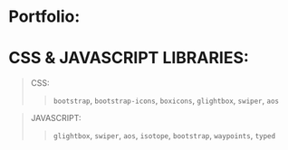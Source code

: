 # Portfolio:




# CSS & JAVASCRIPT LIBRARIES:
> CSS:
>> `bootstrap`, `bootstrap-icons`, `boxicons`, `glightbox`, `swiper`, `aos`

> JAVASCRIPT:
>> `glightbox`, `swiper`, `aos`, `isotope`, `bootstrap`, `waypoints`, `typed`